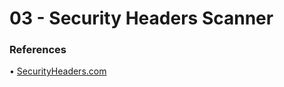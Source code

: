 # 03 - Security Headers Scanner

### References

• [SecurityHeaders.com](https://securityheaders.com/)